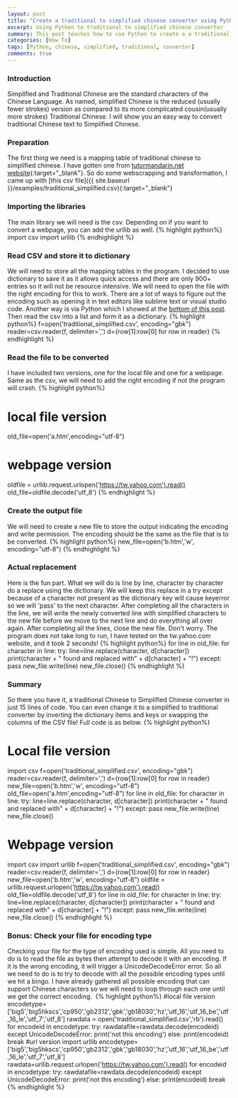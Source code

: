 ```yaml
---
layout: post
title: "Create a traditional to simplified chinese converter using Python"
excerpt: Using Python to traditional to simplified chinese converter
summary: This post teaches how to use Python to create a a traditional to simplified chinese converter
categories: [How To]
tags: [Python, chinese, simplified, traditional, converter]
comments: true
---
```


### Introduction
Simplified and Traditional Chinese are the standard characters of the Chinese Language. As named, simplified Chinese is the reduced (usually fewer strokes) version as compared to its more complicated cousin(usually more strokes) Traditional Chinese. I will show you an easy way to convert traditional Chinese text to Simplified Chinese.
### Preparation
The first thing we need is a mapping table of traditional chinese to simplified chinese. I have gotten one from [tutormandarin.net website](https://www.tutormandarin.net/en/list-of-different-simplified-and-traditional-characters/){:target="_blank"}. So do some webscrapping and transformation, I came up with [this csv file]({{ site.baseurl }}/examples/traditional_simplified.csv){:target="_blank"}
### Importing the libraries
The main library we will need is the csv. Depending on if you want to convert a webpage, you can add the urllib as well.
{% highlight python%}
import csv
import urllib
{% endhighlight %}
### Read CSV and store it to dictionary
We will need to store all the mapping tables in the program. I decided to use dictionary to save it as it allows quick access and there are only 900+ entries so it will not be resource intensive. We will need to open the file with the right encoding for this to work. There are a lot of ways to figure out the encoding such as opening it in text editors like sublime text or visual studio code. Another way is via Python which I showed at the [bottom of this post](#bonus). Then read the csv into a list and form it as a dictionary.
{% highlight python%}
f=open('traditional_simplified.csv', encoding="gbk")
reader=csv.reader(f, delimiter=',')
d={row[1]:row[0] for row in reader}
{% endhighlight %}
### Read the file to be converted
I have included two versions, one for the local file and one for a webpage. Same as the csv, we will need to add the right encoding if not the program will crash.
{% highlight python%}
# local file version
old_file=open('a.htm',encoding="utf-8")
# webpage version
oldfile = urllib.request.urlopen('https://tw.yahoo.com').read()
old_file=oldfile.decode('utf_8')
{% endhighlight %}
### Create the output file
We will need to create a new file to store the output indicating the encoding and write permission. The encoding should be the same as the file that is to be converted.
{% highlight python%}
new_file=open('b.htm','w', encoding="utf-8")
{% endhighlight %}
### Actual replacement
Here is the fun part. What we will do is line by line, character by character do a replace using the dictionary. We will keep this replace in a try except because of a character not present as the dictionary key will cause keyerror so we will 'pass' to the next character. After completing all the characters in the line, we will write the newly converted line with simplified characters to the new file before we move to the next line and do everything all over again. After completing all the lines, close the new file. Don't worry. The program does not take long to run, I have tested on the tw.yahoo.com website, and it took 2 seconds!
{% highlight python%}
for line in old_file:
    for character in line:
        try:
            line=line.replace(character, d[character])
            print(character + " found and replaced with" + d[character] + "!")
        except:
            pass
    new_file.write(line)
new_file.close()
{% endhighlight %}
### Summary
So there you have it, a traditional Chinese to Simplified Chinese converter in just 15 lines of code. You can even change it to a simplified to traditional converter by inverting the dictionary items and keys or swapping the columns of the CSV file! Full code is as below.
{% highlight python%}
# Local file version
import csv
f=open('traditional_simplified.csv', encoding="gbk")
reader=csv.reader(f, delimiter=',')
d={row[1]:row[0] for row in reader}
new_file=open('b.htm','w', encoding="utf-8")
old_file=open('a.htm',encoding="utf-8")
for line in old_file:
    for character in line:
        try:
            line=line.replace(character, d[character])
            print(character + " found and replaced with" + d[character] + "!")
        except:
            pass
    new_file.write(line)
new_file.close()

# Webpage version
import csv
import urllib
f=open('traditional_simplified.csv', encoding="gbk")
reader=csv.reader(f, delimiter=',')
d={row[1]:row[0] for row in reader}
new_file=open('b.htm','w', encoding="utf-8")
oldfile = urllib.request.urlopen('https://tw.yahoo.com').read()
old_file=oldfile.decode('utf_8')
for line in old_file:
    for character in line:
        try:
            line=line.replace(character, d[character])
            print(character + " found and replaced with" + d[character] + "!")
        except:
            pass
    new_file.write(line)
new_file.close()
{% endhighlight %}
<a name = "bonus"></a>
### Bonus: Check your file for encoding type
Checking your file for the type of encoding used is simple. All you need to do is to read the file as bytes then attempt to decode it with an encoding. If it is the wrong encoding, it will trigger a UnicodeDecodeError error. So all we need to do is to try to decode with all the possible encoding types until we hit a bingo. I have already gathered all possible encoding that can support Chinese characters so we will need to loop through each one until we get the correct encoding.
<img src="{{ site.baseurl }}/images/traditionalsimplified_1.png" alt="">
{% highlight python%}
#local file version
encodetype=['big5','big5hkscs','cp950','gb2312','gbk','gb18030','hz','utf_16','utf_16_be','utf_16_le','utf_7','utf_8']
rawdata = open('traditional_simplified.csv','rb').read()
for encodeid in encodetype:
    try:
        rawdatafile=rawdata.decode(encodeid)
    except UnicodeDecodeError:
        print('not this encoding')
    else:
        print(encodeid)
        break
#url version
import urllib
encodetype=['big5','big5hkscs','cp950','gb2312','gbk','gb18030','hz','utf_16','utf_16_be','utf_16_le','utf_7','utf_8']
rawdata=urllib.request.urlopen('https://tw.yahoo.com').read()
for encodeid in encodetype:
    try:
        rawdatafile=rawdata.decode(encodeid)
    except UnicodeDecodeError:
        print('not this encoding')
    else:
        print(encodeid)
        break
{% endhighlight %}

